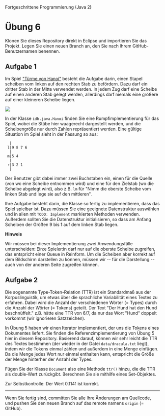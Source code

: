 Fortgeschrittene Programmierung (Java 2)

# Übung 6


Klonen Sie dieses Repository direkt in Eclipse und importieren Sie das Projekt. Legen Sie einen neuen Branch an, den Sie nach Ihrem GitHub-Benutzernamen benennen.

## Aufgabe 1

Im Spiel ["Türme von Hanoi"](https://de.wikipedia.org/wiki/Türme_von_Hanoi) besteht die Aufgabe darin, einen Stapel scheiben vom linken auf den rechten Stab zu befördern. Dazu darf ein dritter Stab in der Mitte verwendet werden. In jedem Zug darf eine Scheibe auf einen anderen Stab gelegt werden, allerdings darf niemals eine größere auf einer kleineren Scheibe liegen.

![](https://upload.wikimedia.org/wikipedia/commons/0/07/Tower_of_Hanoi.jpeg)

In der Klasse `idh.java.Hanoi` finden Sie eine Rumpfimplementierung für das Spiel, wobei die Stäbe hier waagerecht dargestellt werden, und die Scheibengröße nur durch Zahlen repräsentiert werden. Eine gültige Situation im Spiel sieht in der Fassung so aus:

```
  | 
 l|9 8 7 6
  |
 m|5 4
  |
 r|3 2 1
  |
```

Der Benutzer gibt dabei immer zwei Buchstaben ein, einen für die Quelle (von wo eine Scheibe entnommen wird) und eine für den Zielstab (wo die Scheibe abgelegt wird), also z.B. `lm` für "Nimm die oberste Scheibe vom linken Stab und lege sie auf den mittleren".

Ihre Aufgabe besteht darin, die Klasse so fertig zu implementieren, dass das Spiel spielbar ist. Dazu müssen Sie eine geeignete Datenstruktur auswählen und in allen mit `TODO: Implement` markierten Methoden verwenden. Außerdem sollten Sie die Datenstruktur initialisieren, so dass am Anfang Scheiben der Größen 9 bis 1 auf dem linken Stab liegen.

**Hinweis**

Wir müssen bei dieser Implementierung zwei Anwendungsfälle unterscheiden: Ein:e Spieler:in darf nur auf die oberste Scheibe zugreifen, das entspricht einer Queue in Reinform. Um die Scheiben aber korrekt auf dem Bildschirm darstellen zu können, müssen wir -- für die Darstellung -- auch von der anderen Seite zugreifen können.

## Aufgabe 2

Die sogenannte Type-Token-Relation (TTR) ist ein Standardmaß aus der Korpuslinguistik, um etwas über die sprachliche Variabilität eines Textes zu erfahren. Dabei wird die Anzahl der verschiedenen Wörter (= Types) durch die Anzahl der Wörter (= Tokens) geteilt. Der Text "Der Hund hat den Hund beschnüffelt." z.B. hätte eine TTR von 6/7, da nur das Wort "Hund" doppelt vorkommt (wir ignorieren Satzzeichen).

In Übung 5 haben wir einen Iterator implementiert, der uns die Tokens eines Dokumentes liefert. Sie finden die Referenzimplementierung von Übung 5 hier in diesem Repository. Basierend darauf, können wir sehr leicht die TTR des Textes bestimmen (der wieder in der Datei `data/dracula.txt` liegt), indem wir die Tokens einmal zählen und außerdem in eine Menge einfügen. Da die Menge jedes Wort nur einmal enthalten kann, entspricht die Größe der Menge hinterher der Anzahl der Types.

Fügen Sie der Klasse `Document` also eine Methode `ttr()` hinzu, die die TTR als double-Wert zurückgibt. Berechnen Sie sie mithilfe eines Set-Objektes.

Zur Selbstkontrolle: Der Wert 0.1141 ist korrekt.

----

Wenn Sie fertig sind, committen Sie alle Ihre Änderungen am Quellcode, und pushen Sie den neuen Branch auf das remote namens `origin` (= GitHub). 